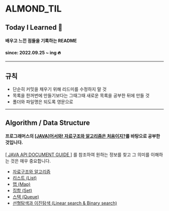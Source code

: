 # ALMOND_TIL
## Today I Learned 📝
#### 배우고 느낀 점들을 기록하는 README 
#### since: 2022.09.25 ~ ing 🔥
*** 
## 규칙
* 단순히 커밋을 채우기 위해 리드미를 수정하지 말 것
* 목록을 한꺼번에 만들기보다는 그때그때 새로운 목록을 공부한 뒤에 만들 것
* 폴더와 파일명은 되도록 영문으로
* ***
## Algorithm / Data Structure
#### 프로그래머스의 [[JAVA]어서와! 자료구조와 알고리즘은 처음이지?](https://school.programmers.co.kr/learn/courses/13577)를 바탕으로 공부한 것입니다.

[[ JAVA API DOCUMENT GUIDE ]](https://docs.oracle.com/javase/8/docs/api/) 를 참조하여 원하는 정보를 찾고 그 의미를 이해하는 것은 매우 중요합니다. 

* [자료구조와 알고리즘](https://github.com/almond0115/ALMOND_TIL/blob/main/Algorithm/220927.md)
* [리스트 (List)](https://github.com/almond0115/ALMOND_TIL/blob/main/Algorithm/220928-29.md)
* [맵 (Map)](https://github.com/almond0115/ALMOND_TIL/blob/main/Algorithm/221001-02.md)
* [집합 (Set)](https://github.com/almond0115/ALMOND_TIL/blob/main/Algorithm/221004-05.md)
* [스택 (Queue)](https://github.com/almond0115/ALMOND_TIL/blob/main/Algorithm/221007-08.md)
* [선형탐색과 이진탐색 (Linear search & Binary search)](https://github.com/almond0115/ALMOND_TIL/blob/main/Algorithm/221010-11.md)